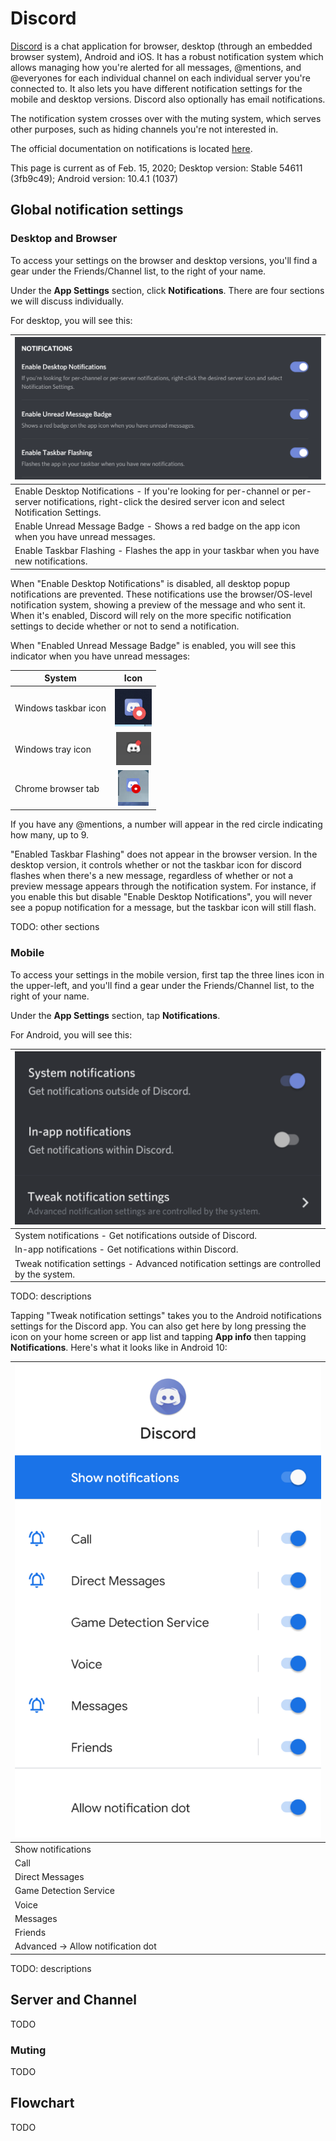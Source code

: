 # Discord

[Discord](http://discordapp.com/) is a chat application for browser, desktop (through an embedded browser system), Android and iOS. It has a robust notification system which allows managing how you're alerted for all messages, @mentions, and @everyones for each individual channel on each individual server you're connected to. It also lets you have different notification settings for the mobile and desktop versions. Discord also optionally has email notifications.

The notification system crosses over with the muting system, which serves other purposes, such as hiding channels you're not interested in.

The official documentation on notifications is located [here](https://support.discordapp.com/hc/en-us/sections/201131308-Notifications).

This page is current as of Feb. 15, 2020; Desktop version: Stable 54611 (3fb9c49); Android version: 10.4.1 (1037) <!-- If the UI wasn't changed, feel free to just update the version without retaking any shots! Don't change filenames unless the shot was retaken. -->

## Global notification settings

### Desktop and Browser

To access your settings on the browser and desktop versions, you'll find a gear under the Friends/Channel list, to the right of your name.

Under the **App Settings** section, click **Notifications**. There are four sections we will discuss individually.

For desktop, you will see this:
  
| ![Desktop global notifications settings - section 1](images/windows-global_section1-stable_54611.png) |
| --- |
| Enable Desktop Notifications - If you're looking for per-channel or per-server notifications, right-click the desired server icon and select Notification Settings. |
| Enable Unread Message Badge - Shows a red badge on the app icon when you have unread messages. |
| Enable Taskbar Flashing - Flashes the app in your taskbar when you have new notifications. |

When "Enable Desktop Notifications" is disabled, all desktop popup notifications are prevented. These notifications use the browser/OS-level notification system, showing a preview of the message and who sent it. When it's enabled, Discord will rely on the more specific notification settings to decide whether or not to send a notification.

When "Enabled Unread Message Badge" is enabled, you will see this indicator when you have unread messages:

| System | Icon |
| --- | :-: |
| Windows taskbar icon | ![Windows taskbar unread messages indicator](images/windows-unread_indicator-stable_54611.png) |
| Windows tray icon | ![Windows tray unread messages indicator](images/windows-unread_tray_indicator-stable_54611.png) |
| Chrome browser tab | ![Chrome unread messages indicator](images/chrome-unread_indicator-stable_54611.png) |

If you have any @mentions, a number will appear in the red circle indicating how many, up to 9.

"Enabled Taskbar Flashing" does not appear in the browser version. In the desktop version, it controls whether or not the taskbar icon for discord flashes when there's a new message, regardless of whether or not a preview message appears through the notification system. For instance, if you enable this but disable "Enable Desktop Notifications", you will never see a popup notification for a message, but the taskbar icon will still flash.

TODO: other sections

### Mobile

To access your settings in the mobile version, first tap the three lines icon in the upper-left, and you'll find a gear under the Friends/Channel list, to the right of your name.

Under the **App Settings** section, tap **Notifications**.

For Android, you will see this:
  
| ![Android global notifications settings](images/android-global-10.4.1.png) |
| --- |
| System notifications - Get notifications outside of Discord. |
| In-app notifications - Get notifications within Discord. |
| Tweak notification settings - Advanced notification settings are controlled by the system. |

TODO: descriptions

Tapping "Tweak notification settings" takes you to the Android notifications settings for the Discord app. You can also get here by long pressing the icon on your home screen or app list and tapping **App info** then tapping **Notifications**. Here's what it looks like in Android 10:

| ![Android system notifications settings](images/android10-system-10.4.1.png) |
| --- |
| Show notifications |
| Call |
| Direct Messages |
| Game Detection Service |
| Voice |
| Messages |
| Friends |
| Advanced -> Allow notification dot |

TODO: descriptions

## Server and Channel

TODO

### Muting

TODO

## Flowchart

TODO

